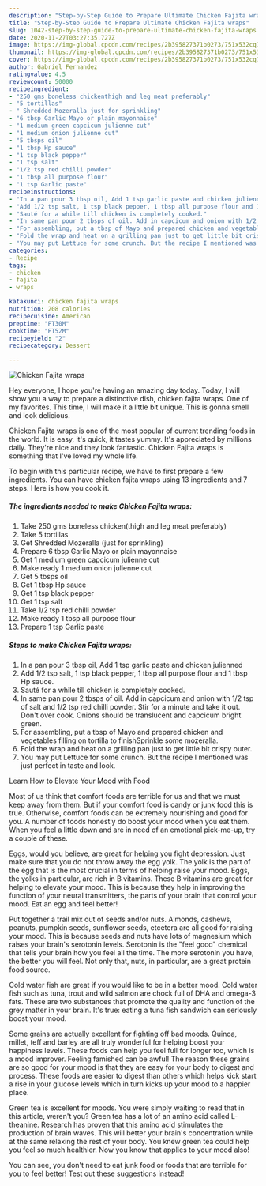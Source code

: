 ```yaml
---
description: "Step-by-Step Guide to Prepare Ultimate Chicken Fajita wraps"
title: "Step-by-Step Guide to Prepare Ultimate Chicken Fajita wraps"
slug: 1042-step-by-step-guide-to-prepare-ultimate-chicken-fajita-wraps
date: 2020-11-27T03:27:35.727Z
image: https://img-global.cpcdn.com/recipes/2b395827371b0273/751x532cq70/chicken-fajita-wraps-recipe-main-photo.jpg
thumbnail: https://img-global.cpcdn.com/recipes/2b395827371b0273/751x532cq70/chicken-fajita-wraps-recipe-main-photo.jpg
cover: https://img-global.cpcdn.com/recipes/2b395827371b0273/751x532cq70/chicken-fajita-wraps-recipe-main-photo.jpg
author: Gabriel Fernandez
ratingvalue: 4.5
reviewcount: 50000
recipeingredient:
- "250 gms boneless chickenthigh and leg meat preferably"
- "5 tortillas"
- " Shredded Mozeralla just for sprinkling"
- "6 tbsp Garlic Mayo or plain mayonnaise"
- "1 medium green capcicum julienne cut"
- "1 medium onion julienne cut"
- "5 tbsps oil"
- "1 tbsp Hp sauce"
- "1 tsp black pepper"
- "1 tsp salt"
- "1/2 tsp red chilli powder"
- "1 tbsp all purpose flour"
- "1 tsp Garlic paste"
recipeinstructions:
- "In a pan pour 3 tbsp oil, Add 1 tsp garlic paste and chicken julienned"
- "Add 1/2 tsp salt, 1 tsp black pepper, 1 tbsp all purpose flour and 1 tbsp Hp sauce."
- "Sauté for a while till chicken is completely cooked."
- "In same pan pour 2 tbsps of oil. Add in capcicum and onion with 1/2 tsp of salt and 1/2 tsp red chilli powder. Stir for a minute and take it out. Don&#39;t over cook. Onions should be translucent and capcicum bright green."
- "For assembling, put a tbsp of Mayo and prepared chicken and vegetables filling on tortilla to finishSprinkle some mozeralla."
- "Fold the wrap and heat on a grilling pan just to get little bit crispy outer."
- "You may put Lettuce for some crunch. But the recipe I mentioned was just perfect in taste and look."
categories:
- Recipe
tags:
- chicken
- fajita
- wraps

katakunci: chicken fajita wraps 
nutrition: 208 calories
recipecuisine: American
preptime: "PT30M"
cooktime: "PT52M"
recipeyield: "2"
recipecategory: Dessert

---
```



![Chicken Fajita wraps](https://img-global.cpcdn.com/recipes/2b395827371b0273/751x532cq70/chicken-fajita-wraps-recipe-main-photo.jpg)

Hey everyone, I hope you're having an amazing day today. Today, I will show you a way to prepare a distinctive dish, chicken fajita wraps. One of my favorites. This time, I will make it a little bit unique. This is gonna smell and look delicious.

Chicken Fajita wraps is one of the most popular of current trending foods in the world. It is easy, it's quick, it tastes yummy. It's appreciated by millions daily. They're nice and they look fantastic. Chicken Fajita wraps is something that I've loved my whole life.




To begin with this particular recipe, we have to first prepare a few ingredients. You can have chicken fajita wraps using 13 ingredients and 7 steps. Here is how you cook it.

<!--inarticleads1-->

##### The ingredients needed to make Chicken Fajita wraps:

1. Take 250 gms boneless chicken(thigh and leg meat preferably)
1. Take 5 tortillas
1. Get  Shredded Mozeralla (just for sprinkling)
1. Prepare 6 tbsp Garlic Mayo or plain mayonnaise
1. Get 1 medium green capcicum julienne cut
1. Make ready 1 medium onion julienne cut
1. Get 5 tbsps oil
1. Get 1 tbsp Hp sauce
1. Get 1 tsp black pepper
1. Get 1 tsp salt
1. Take 1/2 tsp red chilli powder
1. Make ready 1 tbsp all purpose flour
1. Prepare 1 tsp Garlic paste




<!--inarticleads2-->

##### Steps to make Chicken Fajita wraps:

1. In a pan pour 3 tbsp oil, Add 1 tsp garlic paste and chicken julienned
1. Add 1/2 tsp salt, 1 tsp black pepper, 1 tbsp all purpose flour and 1 tbsp Hp sauce.
1. Sauté for a while till chicken is completely cooked.
1. In same pan pour 2 tbsps of oil. Add in capcicum and onion with 1/2 tsp of salt and 1/2 tsp red chilli powder. Stir for a minute and take it out. Don&#39;t over cook. Onions should be translucent and capcicum bright green.
1. For assembling, put a tbsp of Mayo and prepared chicken and vegetables filling on tortilla to finishSprinkle some mozeralla.
1. Fold the wrap and heat on a grilling pan just to get little bit crispy outer.
1. You may put Lettuce for some crunch. But the recipe I mentioned was just perfect in taste and look.




Learn How to Elevate Your Mood with Food


Most of us think that comfort foods are terrible for us and that we must keep away from them. But if your comfort food is candy or junk food this is true. Otherwise, comfort foods can be extremely nourishing and good for you. A number of foods honestly do boost your mood when you eat them. When you feel a little down and are in need of an emotional pick-me-up, try a couple of these.

Eggs, would you believe, are great for helping you fight depression. Just make sure that you do not throw away the egg yolk. The yolk is the part of the egg that is the most crucial in terms of helping raise your mood. Eggs, the yolks in particular, are rich in B vitamins. These B vitamins are great for helping to elevate your mood. This is because they help in improving the function of your neural transmitters, the parts of your brain that control your mood. Eat an egg and feel better!

Put together a trail mix out of seeds and/or nuts. Almonds, cashews, peanuts, pumpkin seeds, sunflower seeds, etcetera are all good for raising your mood. This is because seeds and nuts have lots of magnesium which raises your brain's serotonin levels. Serotonin is the "feel good" chemical that tells your brain how you feel all the time. The more serotonin you have, the better you will feel. Not only that, nuts, in particular, are a great protein food source.

Cold water fish are great if you would like to be in a better mood. Cold water fish such as tuna, trout and wild salmon are chock full of DHA and omega-3 fats. These are two substances that promote the quality and function of the grey matter in your brain. It's true: eating a tuna fish sandwich can seriously boost your mood. 

Some grains are actually excellent for fighting off bad moods. Quinoa, millet, teff and barley are all truly wonderful for helping boost your happiness levels. These foods can help you feel full for longer too, which is a mood improver. Feeling famished can be awful! The reason these grains are so good for your mood is that they are easy for your body to digest and process. These foods are easier to digest than others which helps kick start a rise in your glucose levels which in turn kicks up your mood to a happier place.

Green tea is excellent for moods. You were simply waiting to read that in this article, weren't you? Green tea has a lot of an amino acid called L-theanine. Research has proven that this amino acid stimulates the production of brain waves. This will better your brain's concentration while at the same relaxing the rest of your body. You knew green tea could help you feel so much healthier. Now you know that applies to your mood also!

You can see, you don't need to eat junk food or foods that are terrible for you to feel better! Test out  these suggestions  instead!

